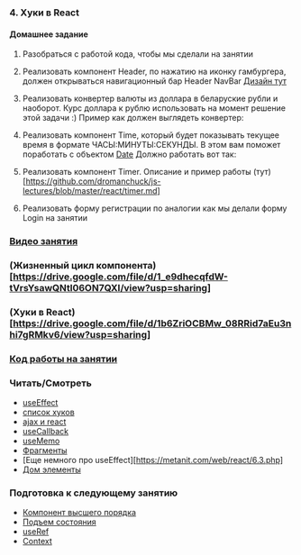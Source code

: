### 4. Хуки в React

#### Домашнее задание

1. Разобраться с работой кода, чтобы мы сделали на занятии
2. Реализовать компонент Header, по нажатию на иконку гамбургера, должен открываться навигационный бар
   Header
   [](./header.png)
   NavBar
   [](./navbar.png)
   [Дизайн тут](https://www.figma.com/file/L1frstXoVGaaxpLqGUGofF/Blog?node-id=0%3A1)

3. Реализовать конвертер валюты из доллара в беларуские рубли и наоборот. Курс доллара к рублю использовать на момент решение этой задачи :)
   Пример как должен выглядеть конвертер:
   [](https://github.com/dromanchuck/js-lectures/blob/master/react/currency-converter.gif)

4. Реализовать компонент Time, который будет показывать текущее время в формате ЧАСЫ:МИНУТЫ:СЕКУНДЫ. В этом вам поможет поработать с объектом [Date](https://developer.mozilla.org/ru/docs/Web/JavaScript/Reference/Global_Objects/Date/toLocaleTimeString)
   Должно работать вот так:
   [](https://github.com/dromanchuck/js-lectures/blob/master/react/time.gif)

5. Реализовать компонент Timer. Описание и пример работы (тут)[https://github.com/dromanchuck/js-lectures/blob/master/react/timer.md]

6. Реализовать форму регистрации по аналогии как мы делали форму Login на занятии
   [](./signup.png)

### [Видео занятия](https://drive.google.com/drive/folders/1NU041IZ1pZVG68Xw9iuZda1rsf1rCg_J?usp=sharing)

### (Жизненный цикл компонента)[https://drive.google.com/file/d/1_e9dhecqfdW-tVrsYsawQNtl06ON7QXI/view?usp=sharing]

### (Хуки в React)[https://drive.google.com/file/d/1b6ZriOCBMw_08RRid7aEu3nhi7gRMkv6/view?usp=sharing]

### [Код работы на занятии](../classWork)

### Читать/Смотреть

- [useEffect](https://ru.reactjs.org/docs/hooks-effect.html)
- [список хуков](https://ru.reactjs.org/docs/hooks-reference.html)
- [ajax и react](https://ru.reactjs.org/docs/faq-ajax.html)
- [useCallback](https://ru.reactjs.org/docs/hooks-reference.html#usecallback)
- [useMemo](https://ru.reactjs.org/docs/hooks-reference.html#usememo)
- [Фрагменты](https://ru.reactjs.org/docs/fragments.html)
- [Еще немного про useEffect][https://metanit.com/web/react/6.3.php]
- [Дом элементы](https://ru.reactjs.org/docs/dom-elements.html)

### Подготовка к следующему занятию

- [Компонент высшего порядка](https://ru.reactjs.org/docs/higher-order-components.html)
- [Подъем состояния](https://ru.reactjs.org/docs/lifting-state-up.html)
- [useRef](https://ru.reactjs.org/docs/hooks-reference.html#useref)
- [Context](https://ru.reactjs.org/docs/context.html#gatsby-focus-wrapper)
